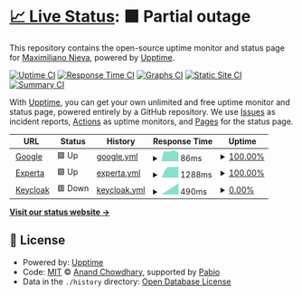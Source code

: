# [📈 Live Status](https://demo.upptime.js.org): <!--live status--> **🟧 Partial outage**

This repository contains the open-source uptime monitor and status page for [Maximiliano Nieva](https://demo.upptime.js.org), powered by [Upptime](https://github.com/upptime/upptime).

[![Uptime CI](https://github.com/maquitzo/santander-upptime/workflows/Uptime%20CI/badge.svg)](https://github.com/maquitzo/santander-upptime/actions?query=workflow%3A%22Uptime+CI%22)
[![Response Time CI](https://github.com/maquitzo/santander-upptime/workflows/Response%20Time%20CI/badge.svg)](https://github.com/maquitzo/santander-upptime/actions?query=workflow%3A%22Response+Time+CI%22)
[![Graphs CI](https://github.com/maquitzo/santander-upptime/workflows/Graphs%20CI/badge.svg)](https://github.com/maquitzo/santander-upptime/actions?query=workflow%3A%22Graphs+CI%22)
[![Static Site CI](https://github.com/maquitzo/santander-upptime/workflows/Static%20Site%20CI/badge.svg)](https://github.com/maquitzo/santander-upptime/actions?query=workflow%3A%22Static+Site+CI%22)
[![Summary CI](https://github.com/maquitzo/santander-upptime/workflows/Summary%20CI/badge.svg)](https://github.com/maquitzo/santander-upptime/actions?query=workflow%3A%22Summary+CI%22)

With [Upptime](https://upptime.js.org), you can get your own unlimited and free uptime monitor and status page, powered entirely by a GitHub repository. We use [Issues](https://github.com/maquitzo/santander-upptime/issues) as incident reports, [Actions](https://github.com/maquitzo/santander-upptime/actions) as uptime monitors, and [Pages](https://demo.upptime.js.org) for the status page.

<!--start: status pages-->
<!-- This summary is generated by Upptime (https://github.com/upptime/upptime) -->
<!-- Do not edit this manually, your changes will be overwritten -->
<!-- prettier-ignore -->
| URL | Status | History | Response Time | Uptime |
| --- | ------ | ------- | ------------- | ------ |
| <img alt="" src="https://icons.duckduckgo.com/ip3/www.google.com.ico" height="13"> [Google](https://www.google.com) | 🟩 Up | [google.yml](https://github.com/maquitzo/santander-upptime/commits/HEAD/history/google.yml) | <details><summary><img alt="Response time graph" src="./graphs/google/response-time-week.png" height="20"> 86ms</summary><br><a href="https://maquitzo.github.io/santander-upptime/history/google"><img alt="Response time 86" src="https://img.shields.io/endpoint?url=https%3A%2F%2Fraw.githubusercontent.com%2Fmaquitzo%2Fsantander-upptime%2FHEAD%2Fapi%2Fgoogle%2Fresponse-time.json"></a><br><a href="https://maquitzo.github.io/santander-upptime/history/google"><img alt="24-hour response time 0" src="https://img.shields.io/endpoint?url=https%3A%2F%2Fraw.githubusercontent.com%2Fmaquitzo%2Fsantander-upptime%2FHEAD%2Fapi%2Fgoogle%2Fresponse-time-day.json"></a><br><a href="https://maquitzo.github.io/santander-upptime/history/google"><img alt="7-day response time 86" src="https://img.shields.io/endpoint?url=https%3A%2F%2Fraw.githubusercontent.com%2Fmaquitzo%2Fsantander-upptime%2FHEAD%2Fapi%2Fgoogle%2Fresponse-time-week.json"></a><br><a href="https://maquitzo.github.io/santander-upptime/history/google"><img alt="30-day response time 86" src="https://img.shields.io/endpoint?url=https%3A%2F%2Fraw.githubusercontent.com%2Fmaquitzo%2Fsantander-upptime%2FHEAD%2Fapi%2Fgoogle%2Fresponse-time-month.json"></a><br><a href="https://maquitzo.github.io/santander-upptime/history/google"><img alt="1-year response time 86" src="https://img.shields.io/endpoint?url=https%3A%2F%2Fraw.githubusercontent.com%2Fmaquitzo%2Fsantander-upptime%2FHEAD%2Fapi%2Fgoogle%2Fresponse-time-year.json"></a></details> | <details><summary><a href="https://maquitzo.github.io/santander-upptime/history/google">100.00%</a></summary><a href="https://maquitzo.github.io/santander-upptime/history/google"><img alt="All-time uptime 100.00%" src="https://img.shields.io/endpoint?url=https%3A%2F%2Fraw.githubusercontent.com%2Fmaquitzo%2Fsantander-upptime%2FHEAD%2Fapi%2Fgoogle%2Fuptime.json"></a><br><a href="https://maquitzo.github.io/santander-upptime/history/google"><img alt="24-hour uptime 100.00%" src="https://img.shields.io/endpoint?url=https%3A%2F%2Fraw.githubusercontent.com%2Fmaquitzo%2Fsantander-upptime%2FHEAD%2Fapi%2Fgoogle%2Fuptime-day.json"></a><br><a href="https://maquitzo.github.io/santander-upptime/history/google"><img alt="7-day uptime 100.00%" src="https://img.shields.io/endpoint?url=https%3A%2F%2Fraw.githubusercontent.com%2Fmaquitzo%2Fsantander-upptime%2FHEAD%2Fapi%2Fgoogle%2Fuptime-week.json"></a><br><a href="https://maquitzo.github.io/santander-upptime/history/google"><img alt="30-day uptime 100.00%" src="https://img.shields.io/endpoint?url=https%3A%2F%2Fraw.githubusercontent.com%2Fmaquitzo%2Fsantander-upptime%2FHEAD%2Fapi%2Fgoogle%2Fuptime-month.json"></a><br><a href="https://maquitzo.github.io/santander-upptime/history/google"><img alt="1-year uptime 100.00%" src="https://img.shields.io/endpoint?url=https%3A%2F%2Fraw.githubusercontent.com%2Fmaquitzo%2Fsantander-upptime%2FHEAD%2Fapi%2Fgoogle%2Fuptime-year.json"></a></details>
| <img alt="" src="https://icons.duckduckgo.com/ip3/www.experta.com.ar.ico" height="13"> [Experta](https://www.experta.com.ar) | 🟩 Up | [experta.yml](https://github.com/maquitzo/santander-upptime/commits/HEAD/history/experta.yml) | <details><summary><img alt="Response time graph" src="./graphs/experta/response-time-week.png" height="20"> 1288ms</summary><br><a href="https://maquitzo.github.io/santander-upptime/history/experta"><img alt="Response time 1288" src="https://img.shields.io/endpoint?url=https%3A%2F%2Fraw.githubusercontent.com%2Fmaquitzo%2Fsantander-upptime%2FHEAD%2Fapi%2Fexperta%2Fresponse-time.json"></a><br><a href="https://maquitzo.github.io/santander-upptime/history/experta"><img alt="24-hour response time 0" src="https://img.shields.io/endpoint?url=https%3A%2F%2Fraw.githubusercontent.com%2Fmaquitzo%2Fsantander-upptime%2FHEAD%2Fapi%2Fexperta%2Fresponse-time-day.json"></a><br><a href="https://maquitzo.github.io/santander-upptime/history/experta"><img alt="7-day response time 1288" src="https://img.shields.io/endpoint?url=https%3A%2F%2Fraw.githubusercontent.com%2Fmaquitzo%2Fsantander-upptime%2FHEAD%2Fapi%2Fexperta%2Fresponse-time-week.json"></a><br><a href="https://maquitzo.github.io/santander-upptime/history/experta"><img alt="30-day response time 1288" src="https://img.shields.io/endpoint?url=https%3A%2F%2Fraw.githubusercontent.com%2Fmaquitzo%2Fsantander-upptime%2FHEAD%2Fapi%2Fexperta%2Fresponse-time-month.json"></a><br><a href="https://maquitzo.github.io/santander-upptime/history/experta"><img alt="1-year response time 1288" src="https://img.shields.io/endpoint?url=https%3A%2F%2Fraw.githubusercontent.com%2Fmaquitzo%2Fsantander-upptime%2FHEAD%2Fapi%2Fexperta%2Fresponse-time-year.json"></a></details> | <details><summary><a href="https://maquitzo.github.io/santander-upptime/history/experta">100.00%</a></summary><a href="https://maquitzo.github.io/santander-upptime/history/experta"><img alt="All-time uptime 100.00%" src="https://img.shields.io/endpoint?url=https%3A%2F%2Fraw.githubusercontent.com%2Fmaquitzo%2Fsantander-upptime%2FHEAD%2Fapi%2Fexperta%2Fuptime.json"></a><br><a href="https://maquitzo.github.io/santander-upptime/history/experta"><img alt="24-hour uptime 100.00%" src="https://img.shields.io/endpoint?url=https%3A%2F%2Fraw.githubusercontent.com%2Fmaquitzo%2Fsantander-upptime%2FHEAD%2Fapi%2Fexperta%2Fuptime-day.json"></a><br><a href="https://maquitzo.github.io/santander-upptime/history/experta"><img alt="7-day uptime 100.00%" src="https://img.shields.io/endpoint?url=https%3A%2F%2Fraw.githubusercontent.com%2Fmaquitzo%2Fsantander-upptime%2FHEAD%2Fapi%2Fexperta%2Fuptime-week.json"></a><br><a href="https://maquitzo.github.io/santander-upptime/history/experta"><img alt="30-day uptime 100.00%" src="https://img.shields.io/endpoint?url=https%3A%2F%2Fraw.githubusercontent.com%2Fmaquitzo%2Fsantander-upptime%2FHEAD%2Fapi%2Fexperta%2Fuptime-month.json"></a><br><a href="https://maquitzo.github.io/santander-upptime/history/experta"><img alt="1-year uptime 100.00%" src="https://img.shields.io/endpoint?url=https%3A%2F%2Fraw.githubusercontent.com%2Fmaquitzo%2Fsantander-upptime%2FHEAD%2Fapi%2Fexperta%2Fuptime-year.json"></a></details>
| <img alt="" src="https://icons.duckduckgo.com/ip3/auth.experta.com.ar.ico" height="13"> [Keycloak](https://auth.experta.com.ar/auth/realms/seguros/protocol/openid-connect/token) | 🟥 Down | [keycloak.yml](https://github.com/maquitzo/santander-upptime/commits/HEAD/history/keycloak.yml) | <details><summary><img alt="Response time graph" src="./graphs/keycloak/response-time-week.png" height="20"> 490ms</summary><br><a href="https://maquitzo.github.io/santander-upptime/history/keycloak"><img alt="Response time 490" src="https://img.shields.io/endpoint?url=https%3A%2F%2Fraw.githubusercontent.com%2Fmaquitzo%2Fsantander-upptime%2FHEAD%2Fapi%2Fkeycloak%2Fresponse-time.json"></a><br><a href="https://maquitzo.github.io/santander-upptime/history/keycloak"><img alt="24-hour response time 0" src="https://img.shields.io/endpoint?url=https%3A%2F%2Fraw.githubusercontent.com%2Fmaquitzo%2Fsantander-upptime%2FHEAD%2Fapi%2Fkeycloak%2Fresponse-time-day.json"></a><br><a href="https://maquitzo.github.io/santander-upptime/history/keycloak"><img alt="7-day response time 490" src="https://img.shields.io/endpoint?url=https%3A%2F%2Fraw.githubusercontent.com%2Fmaquitzo%2Fsantander-upptime%2FHEAD%2Fapi%2Fkeycloak%2Fresponse-time-week.json"></a><br><a href="https://maquitzo.github.io/santander-upptime/history/keycloak"><img alt="30-day response time 490" src="https://img.shields.io/endpoint?url=https%3A%2F%2Fraw.githubusercontent.com%2Fmaquitzo%2Fsantander-upptime%2FHEAD%2Fapi%2Fkeycloak%2Fresponse-time-month.json"></a><br><a href="https://maquitzo.github.io/santander-upptime/history/keycloak"><img alt="1-year response time 490" src="https://img.shields.io/endpoint?url=https%3A%2F%2Fraw.githubusercontent.com%2Fmaquitzo%2Fsantander-upptime%2FHEAD%2Fapi%2Fkeycloak%2Fresponse-time-year.json"></a></details> | <details><summary><a href="https://maquitzo.github.io/santander-upptime/history/keycloak">0.00%</a></summary><a href="https://maquitzo.github.io/santander-upptime/history/keycloak"><img alt="All-time uptime 0.00%" src="https://img.shields.io/endpoint?url=https%3A%2F%2Fraw.githubusercontent.com%2Fmaquitzo%2Fsantander-upptime%2FHEAD%2Fapi%2Fkeycloak%2Fuptime.json"></a><br><a href="https://maquitzo.github.io/santander-upptime/history/keycloak"><img alt="24-hour uptime 0.00%" src="https://img.shields.io/endpoint?url=https%3A%2F%2Fraw.githubusercontent.com%2Fmaquitzo%2Fsantander-upptime%2FHEAD%2Fapi%2Fkeycloak%2Fuptime-day.json"></a><br><a href="https://maquitzo.github.io/santander-upptime/history/keycloak"><img alt="7-day uptime 0.00%" src="https://img.shields.io/endpoint?url=https%3A%2F%2Fraw.githubusercontent.com%2Fmaquitzo%2Fsantander-upptime%2FHEAD%2Fapi%2Fkeycloak%2Fuptime-week.json"></a><br><a href="https://maquitzo.github.io/santander-upptime/history/keycloak"><img alt="30-day uptime 0.00%" src="https://img.shields.io/endpoint?url=https%3A%2F%2Fraw.githubusercontent.com%2Fmaquitzo%2Fsantander-upptime%2FHEAD%2Fapi%2Fkeycloak%2Fuptime-month.json"></a><br><a href="https://maquitzo.github.io/santander-upptime/history/keycloak"><img alt="1-year uptime 0.00%" src="https://img.shields.io/endpoint?url=https%3A%2F%2Fraw.githubusercontent.com%2Fmaquitzo%2Fsantander-upptime%2FHEAD%2Fapi%2Fkeycloak%2Fuptime-year.json"></a></details>

<!--end: status pages-->

[**Visit our status website →**](https://demo.upptime.js.org)

## 📄 License

- Powered by: [Upptime](https://github.com/upptime/upptime)
- Code: [MIT](./LICENSE) © [Anand Chowdhary](https://anandchowdhary.com), supported by [Pabio](https://pabio.com)
- Data in the `./history` directory: [Open Database License](https://opendatacommons.org/licenses/odbl/1-0/)
